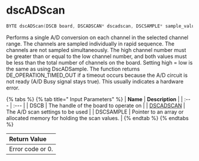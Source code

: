 # dscADScan

```c
BYTE dscADScan(DSCB board, DSCADSCAN* dscadscan, DSCSAMPLE* sample_values);
```

Performs a single A/D conversion on each channel in the selected channel range. The channels are sampled individually in rapid sequence. The channels are not sampled simultaneously. The high channel number must be greater than or equal to the low channel number, and both values must be less than the total number of channels on the board. Setting high = low is the same as using DscADSample. The function returns DE\_OPERATION\_TIMED\_OUT if a timeout occurs because the A/D circuit is not ready \(A/D Busy signal stays true\). This usually indicates a hardware error.

{% tabs %}
{% tab title=" Input Parameters" %}
| **Name** | **Description** |
| :--- | :--- |
| DSCB  | The handle of the board to operate on |
| [DSCADSCAN](../15.-structure-definitions/dscadscan.md) | The A/D scan settings to be used |
| DSCSAMPLE | Pointer to an array or allocated memory for holding the scan values. |
{% endtab %}
{% endtabs %}

| Return Value |
| :--- |
| Error code or 0. |


